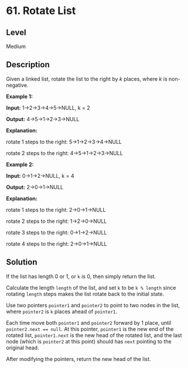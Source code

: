 # 61. Rotate List
## Level
Medium

## Description
Given a linked list, rotate the list to the right by *k* places, where *k* is non-negative.

**Example 1:**

**Input:** 1->2->3->4->5->NULL, k = 2

**Output:** 4->5->1->2->3->NULL

**Explanation:**

rotate 1 steps to the right: 5->1->2->3->4->NULL

rotate 2 steps to the right: 4->5->1->2->3->NULL

**Example 2:**

**Input:** 0->1->2->NULL, k = 4

**Output:** 2->0->1->NULL

**Explanation:**

rotate 1 steps to the right: 2->0->1->NULL

rotate 2 steps to the right: 1->2->0->NULL

rotate 3 steps to the right: 0->1->2->NULL

rotate 4 steps to the right: 2->0->1->NULL

## Solution
If the list has length 0 or 1, or `k` is 0, then simply return the list.

Calculate the length `length` of the list, and set `k` to be `k % length` since rotating `length` steps makes the list rotate back to the initial state.

Use two pointers `pointer1` and `pointer2` to point to two nodes in the list, where `pointer2` is `k` places ahead of `pointer1`.

Each time move both `pointer1` and `pointer2` forward by 1 place, until `pointer2.next == null`. At this pointer, `pointer1` is the new end of the rotated list, `pointer1.next` is the new head of the rotated list, and the last node (which is `pointer2` at this point) should has `next` pointing to the original head.

After modifying the pointers, return the new head of the list.
